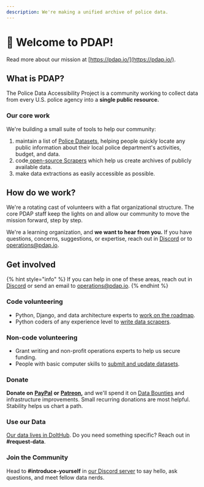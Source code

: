 ```yaml
---
description: We're making a unified archive of police data.
---
```


# 👋 Welcome to PDAP!

Read more about our mission at [https://pdap.io/](https://pdap.io/).

## What is PDAP?

The Police Data Accessibility Project is a community working to collect data from every U.S. police agency into a **single public resource.**

### Our core work

We're building a small suite of tools to help our community:

1. maintain a list of [Police Datasets](activities/submit-or-update-datasets/what-are-datasets.md), helping people quickly locate any public information about their local police department's activities, budget, and data.
2. code[ open-source Scrapers](https://github.com/Police-Data-Accessibility-Project/Scrapers/) which help us create archives of publicly available data.&#x20;
3. make data extractions as easily accessible as possible.

## How do we work?

We're a rotating cast of volunteers with a flat organizational structure. The core PDAP staff keep the lights on and allow our community to move the mission forward, step by step.

We're a learning organization, and **we want to hear from you.** If you have questions, concerns, suggestions, or expertise, reach out in [Discord](https://discord.com/invite/cn2ZpVTdw7) or to [operations@pdap.io](mailto:operations@pdap.io).

## Get involved

{% hint style="info" %}
If you can help in one of these areas, reach out in [Discord](https://discord.gg/wMqex8nKZJ) or send an email to operations@pdap.io.
{% endhint %}

### Code volunteering

* Python, Django, and data architecture experts to [work on the roadmap](https://github.com/orgs/Police-Data-Accessibility-Project/projects/17).
* Python coders of any experience level to [write data scrapers](https://github.com/Police-Data-Accessibility-Project/PDAP-Scrapers/blob/main/CONTRIBUTING.md).

### Non-code volunteering

* Grant writing and non-profit operations experts to help us secure funding.
* People with basic computer skills to [submit and update datasets](activities/submit-or-update-datasets/).

### Donate

**Donate on** [**PayPal**](https://www.paypal.com/biz/fund?id=SLS5DB8SMDC3G) **or** [**Patreon**](https://patreon.com/pdap)**,** and we'll spend it on [Data Bounties](https://docs.pdap.io/updates/blog/may-2021-dolt-bounty) and infrastructure improvements. Small recurring donations are most helpful. Stability helps us chart a path.

### Use our Data

[Our data lives in DoltHub](https://www.dolthub.com/organizations/pdap). Do you need something specific? Reach out in **#request-data**.

### Join the Community

Head to **#introduce-yourself** in [our Discord server](https://discord.gg/cn2ZpVTdw7) to say hello, ask questions, and meet fellow data nerds.
